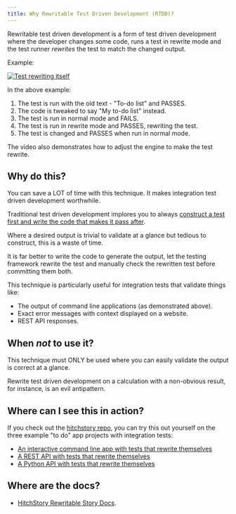 ```yaml
---
title: Why Rewritable Test Driven Development (RTDD)?
---
```


Rewritable test driven development is a form of test driven development
where the developer changes some code, runs a test in rewrite mode
and the test runner *rewrites* the test to match the changed output.

Example:

[![Test rewriting itself](https://hitchdev.com/images/video-thumb.png)](https://vimeo.com/822561823 "Test rewriting itself")

In the above example:

1. The test is run with the old text - "To-do list" and PASSES.
2. The code is tweaked to say "My to-do list" instead.
3. The test is run in normal mode and FAILS.
4. The test is run in rewrite mode and PASSES, rewriting the test.
5. The test is changed and PASSES when run in normal mode.

The video also demonstrates how to adjust the engine to make the test rewrite.

## Why do this?

You can save a LOT of time with this technique. It makes integration test driven
development worthwhile.

Traditional test driven development implores you to always
[construct a test first and write the code that makes it pass after](https://en.wikipedia.org/wiki/Test-driven_development#Test-driven_development_cycle).

Where a desired output is trivial to validate at a glance but tedious
to construct, this is a waste of time.

It is far better to write the code to generate the output, let the
testing framework rewrite the test and manually check the rewritten
test before committing them both.

This technique is particularly useful for integration tests that validate
things like:

* The output of command line applications (as demonstrated above).
* Exact error messages with context displayed on a website.
* REST API responses.


## When *not* to use it?

This technique must ONLY be used where you can easily validate the output is correct
at a glance.

Rewrite test driven development on a calculation with a non-obvious result,
for instance, is an evil antipattern.


## Where can I see this in action?

If you check out the [hitchstory repo](https://github.com/hitchdev/hitchstory), you can try this out yourself on the three example "to do" app projects with integration tests:

* [An interactive command line app with tests that rewrite themselves](https://github.com/hitchdev/hitchstory/tree/master/examples/commandline)
* [A REST API with tests that rewrite themselves](https://github.com/hitchdev/hitchstory/tree/master/examples/restapi)
* [A Python API with tests that rewrite themselves](https://github.com/hitchdev/hitchstory/tree/master/examples/pythonapi)


## Where are the docs?

* [HitchStory Rewritable Story Docs](../../using/engine/rewrite-story).
